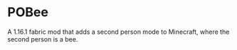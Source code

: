 # POBee

A 1.16.1 fabric mod that adds a second person mode to Minecraft, where the second person is a bee.